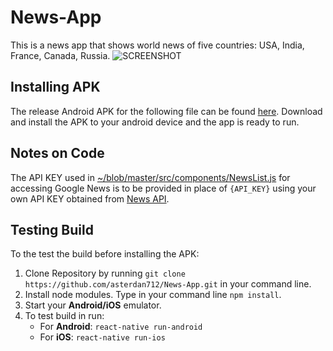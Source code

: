 # News-App 

This is a news app that shows world news of five countries: USA, India, France, Canada, Russia.
![SCREENSHOT](https://github.com/asterdan712/News-App/blob/master/screenshot.png "Screenshot")

## Installing APK
The release Android APK for the following file can be found [here](https://drive.google.com/file/d/1yRF4UR55LSJbzSiRaNaTY7seZ3L1H-aI/view?usp=sharing). Download and install the APK to your android device and the app is ready to run.

## Notes on Code
The API KEY used in [~/blob/master/src/components/NewsList.js](https://github.com/asterdan712/News-App/blob/master/src/components/NewsList.js) for accessing Google News is to be provided in place of `{API_KEY}` using your own API KEY obtained from [News API](https://newsapi.org/).

## Testing Build
To the test the build before installing the APK:
1. Clone Repository by running `git clone https://github.com/asterdan712/News-App.git` in your command line.
2. Install node modules. Type in your command line `npm install`.
3. Start your **Android/iOS** emulator.
4. To test build in run:
	* For **Android**: `react-native run-android`
	* For **iOS**: `react-native run-ios`
